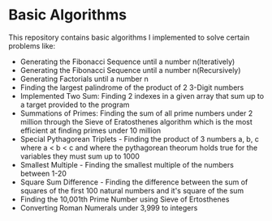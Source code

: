 # Basic Algorithms
This repository contains basic algorithms I implemented to solve certain problems like:
- Generating the Fibonacci Sequence until a number n(Iteratively)
- Generating the Fibonacci Sequence until a number n(Recursively)
- Generating Factorials until a number n
- Finding the largest palindrome of the product of 2 3-Digit numbers
- Implemented Two Sum: Finding 2 indexes in a given array that sum up to a target provided to the program
- Summations of Primes: Finding the sum of all prime numbers under 2 million through the Sieve of Eratosthenes algorithm which is the most efficient at finding primes under 10 million
- Special Pythagorean Triplets - Finding the product of 3 numbers a, b, c where a < b < c and where the pythagorean theorum holds true for the variables they must sum up to 1000
- Smallest Multiple - Finding the smallest multiple of the numbers between 1-20
- Square Sum Difference - Finding the difference between the sum of squares of the first 100 natural numbers and it's square of the sum
- Finding the 10,001th Prime Number using Sieve of Ertosthenes
- Converting Roman Numerals under 3,999 to integers 
